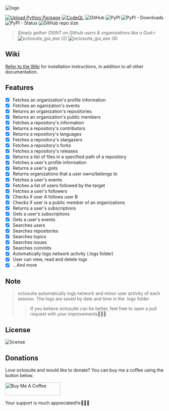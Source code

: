 ![logo](https://user-images.githubusercontent.com/74001397/175805580-fffc96d4-e0ef-48bb-a55c-80b2da3e714d.png)

[![Upload Python Package](https://github.com/rly0nheart/octosuite/actions/workflows/python-publish.yml/badge.svg)](https://github.com/rly0nheart/octosuite/actions/workflows/python-publish.yml)
[![CodeQL](https://github.com/rly0nheart/octosuite/actions/workflows/codeql.yml/badge.svg)](https://github.com/rly0nheart/octosuite/actions/workflows/codeql.yml)
![GitHub](https://img.shields.io/github/license/rly0nheart/octosuite?style=flat)
![PyPI](https://img.shields.io/pypi/v/octosuite?style=flat&logo=pypi)
![PyPI - Downloads](https://img.shields.io/pypi/dw/octosuite?style=flat&logo=pypi)
![PyPI - Status](https://img.shields.io/pypi/status/octosuite?style=flat&logo=pypi)
![GitHub repo size](https://img.shields.io/github/repo-size/rly0nheart/octosuite?style=flat&logo=github)

> *Simply gather OSINT on Github users & organizations like a God🔥*
![octosuite_gui_exe (2)](https://user-images.githubusercontent.com/74001397/186889610-4530ee26-d3c6-46fc-8c92-8709f89617fd.png "Octosuite' about window")
![octosuite_gui_exe (4)](https://user-images.githubusercontent.com/74001397/186889897-c1c17fac-fddc-4967-9084-39cfe2d1307f.png "Octosuite user profile window")


## Wiki
[Refer to the Wiki](https://github.com/rly0nheart/octosuite/wiki) for installation instructions, in addition to all other documentation.

## Features
- [x] Fetches an organization's profile information
- [x] Fetches an oganization's events
- [x] Returns an organization's repositories
- [x] Returns an organization's public members
- [x] Fetches a repository's information
- [x] Returns a repository's contributors
- [x] Returns a repository's languages
- [x] Fetches a repository's stargazers
- [x] Fetches a repository's forks
- [x] Fetches a repository's releases
- [x] Returns a list of files in a specified path of a repository
- [x] Fetches a user's profile information
- [x] Returns a user's gists
- [x] Returns organizations that a user owns/belongs to
- [x] Fetches a user's events
- [x] Fetches a list of users followed by the target
- [x] Fetches a user's followers
- [x] Checks if user A follows user B
- [x] Checks if  user is a public member of an organizations
- [x] Returns a user's subscriptions
- [x] Gets a user's subscriptions
- [x] Gets a user's events
- [x] Searches users
- [x] Searches repositories
- [x] Searches topics
- [x] Searches issues
- [x] Searches commits
- [x] Automatically logs network activity (.logs folder)
- [x] User can view, read and delete logs
- [x] ...And more

## Note
> octosuite automatically logs network and minor user activity of each session. The logs are saved by date and time in the .logs folder
>> If you believe octosuite can be better, feel free to open a pull request with your improvements✌🏾🙂

## License
![license](https://user-images.githubusercontent.com/74001397/137917929-2f2cdb0c-4d1d-4e4b-9f0d-e01589e027b5.png)

## Donations
Love octosuite and would like to donate? You can buy me a coffee using the button below.

<a href="https://www.buymeacoffee.com/189381184" target="_blank"><img src="https://cdn.buymeacoffee.com/buttons/default-orange.png" alt="Buy Me A Coffee" height="41" width="174"></a>

Your support is much appreciated!☕👌🏾😊
